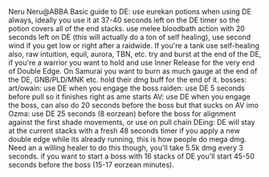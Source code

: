 Neru Neru@ABBA
Basic guide to DE: use eurekan potions when using DE always, ideally you use it at 37-40 seconds left on the DE timer so the potion covers all of the end stacks. use melee bloodbath action with 20 seconds left on DE (this will actually do a ton of self healing), use second wind if you get low or right after a raidwide. If you're a tank use self-healing also, raw intuition, equil, aurora, TBN, etc. try and burst at the end of the DE, if you're a warrior you want to hold and use Inner Release for the very end of Double Edge. On Samurai you want to burn as much gauge at the end of the DE, GNB/PLD/MNK etc. hold their dmg buff for the end of it. bosses: art/owain: use DE when you engage the boss raiden: use DE 5 seconds before pull so it finishes right as ame starts AV: use DE when you engage the boss, can also do 20 seconds before the boss but that sucks on AV imo Ozma: use DE 25 seconds (8 eorzean) before the boss for alignment against the first shade movements, or use on pull chain DEing: DE will stay at the current stacks with a fresh 48 seconds timer if you apply a new double edge while its already running, this is how people do mega dmg. Need an a willing healer to do this though, you'll take 5.5k dmg every 3 seconds. if you want to start a boss with 16 stacks of DE you'll start 45-50 seconds before the boss (15-17 eorzean minutes).